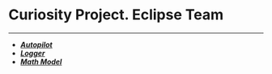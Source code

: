 # Curiosity Project. Eclipse Team

---

* [_**Autopilot**_](./autopilot)
* [_**Logger**_](./logger)
* [_**Math Model**_](./math_model)
